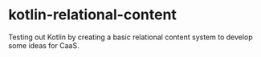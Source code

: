 # kotlin-relational-content

Testing out Kotlin by creating a basic relational content system to develop some ideas for CaaS.

